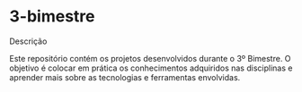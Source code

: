 # 3-bimestre

Descrição

Este repositório contém os projetos desenvolvidos durante o 3º Bimestre. O objetivo é colocar em prática os conhecimentos adquiridos nas disciplinas e aprender mais sobre as tecnologias e ferramentas envolvidas.
